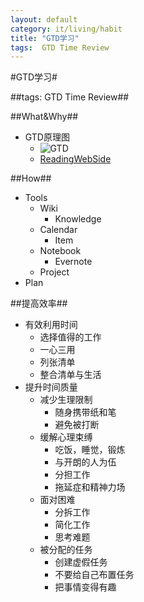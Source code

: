 ```yaml
---
layout: default
category: it/living/habit
title: "GTD学习"
tags:  GTD Time Review
---
```


#GTD学习#



##tags: GTD Time Review##



##What&Why##
* GTD原理图
  * ![GTD](http://pic.yupoo.com/qianjigui/CtUtHgqw/4LTWR.jpg)
  * [ReadingWebSide](http://kb.cnblogs.com/page/139579/)



##How##
* Tools
  * Wiki
    * Knowledge
  * Calendar
    * Item
  * Notebook
    * Evernote
  * Project
* Plan



##提高效率##
* 有效利用时间
  * 选择值得的工作
  * 一心三用
  * 列张清单
  * 整合清单与生活
* 提升时间质量
  * 减少生理限制
    * 随身携带纸和笔
    * 避免被打断
  * 缓解心理束缚
    * 吃饭，睡觉，锻炼
    * 与开朗的人为伍
    * 分担工作
    * 拖延症和精神力场
  * 面对困难
    * 分拆工作
    * 简化工作
    * 思考难题
  * 被分配的任务
    * 创建虚假任务
    * 不要给自己布置任务
    * 把事情变得有趣

